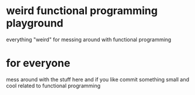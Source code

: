 
# weird functional programming playground

everything "weird" for messing around with functional programming

# for everyone 

mess around with the stuff here and if you like commit something
small and cool related to functional programming 
